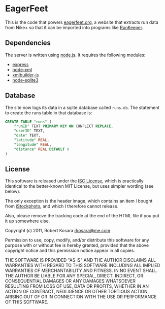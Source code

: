 # EagerFeet

This is the code that powers [eagerfeet.org](http://eagerfeet.org/), a website that extracts run data from Nike+ so that it can be imported into programs like [RunKeeper](http://runkeeper.com/).

## Dependencies

The server is written using [node.js](http://nodejs.org). It requires the following modules:

* [express](https://github.com/visionmedia/express)
* [node-xml](https://github.com/robrighter/node-xml)
* [xmlbuilder-js](https://github.com/oozcitak/xmlbuilder-js)
* [node-sqlite3](https://github.com/developmentseed/node-sqlite3)

## Database

The site now logs its data in a sqlite database called `runs.db`. The statement to create the runs table in that database is:

````sql
CREATE TABLE "runs" (
	"runID" TEXT PRIMARY KEY ON CONFLICT REPLACE,
	"userID" TEXT,
	"date" TEXT,
	"latitude" REAL,
	"longitude" REAL,
	"distance" REAL DEFAULT 0
)
````

## License

This software is released under the [ISC License](http://www.opensource.org/licenses/isc-license), which is practically identical to the better-known MIT License, but uses simpler wording (see below).

The only exception is the header image, which contains an item I bought from [iStockphoto](http://www.istockphoto.com/), and which I therefore cannot release.

Also, please remove the tracking code at the end of the HTML file if you put it up somewhere else.

Copyright (c) 2011, Robert Kosara <rkosara@me.com>

Permission to use, copy, modify, and/or distribute this software for any
purpose with or without fee is hereby granted, provided that the above
copyright notice and this permission notice appear in all copies.

THE SOFTWARE IS PROVIDED "AS IS" AND THE AUTHOR DISCLAIMS ALL WARRANTIES
WITH REGARD TO THIS SOFTWARE INCLUDING ALL IMPLIED WARRANTIES OF
MERCHANTABILITY AND FITNESS. IN NO EVENT SHALL THE AUTHOR BE LIABLE FOR
ANY SPECIAL, DIRECT, INDIRECT, OR CONSEQUENTIAL DAMAGES OR ANY DAMAGES
WHATSOEVER RESULTING FROM LOSS OF USE, DATA OR PROFITS, WHETHER IN AN
ACTION OF CONTRACT, NEGLIGENCE OR OTHER TORTIOUS ACTION, ARISING OUT OF
OR IN CONNECTION WITH THE USE OR PERFORMANCE OF THIS SOFTWARE.